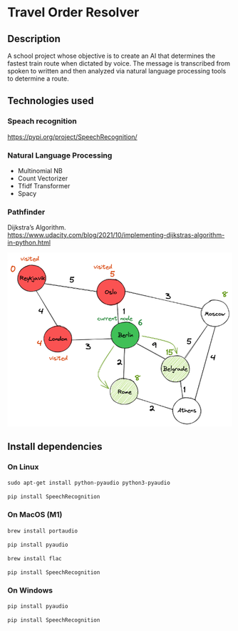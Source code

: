 # Travel Order Resolver

## Description

A school project whose objective is to create an AI that determines the fastest train route when dictated by voice. The message is transcribed from spoken to written and then analyzed via natural language processing tools to determine a route.

## Technologies used

### Speach recognition

<https://pypi.org/project/SpeechRecognition/>

### Natural Language Processing

- Multinomial NB
- Count Vectorizer
- Tfidf Transformer
- Spacy

### Pathfinder

Dijkstra’s Algorithm.  
<https://www.udacity.com/blog/2021/10/implementing-dijkstras-algorithm-in-python.html>

<p align="center">
  <img src="./dijkstra.png" />
</p>

## Install dependencies

### On Linux

`sudo apt-get install python-pyaudio python3-pyaudio`

`pip install SpeechRecognition`

### On MacOS (M1)

`brew install portaudio`

`pip install pyaudio`

`brew install flac`

`pip install SpeechRecognition`

### On Windows

`pip install pyaudio`

`pip install SpeechRecognition`
